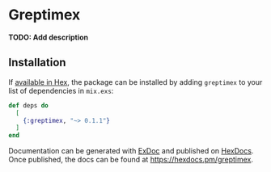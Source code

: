 # Greptimex

**TODO: Add description**

## Installation

If [available in Hex](https://hex.pm/docs/publish), the package can be installed
by adding `greptimex` to your list of dependencies in `mix.exs`:

```elixir
def deps do
  [
    {:greptimex, "~> 0.1.1"}
  ]
end
```

Documentation can be generated with [ExDoc](https://github.com/elixir-lang/ex_doc)
and published on [HexDocs](https://hexdocs.pm). Once published, the docs can
be found at <https://hexdocs.pm/greptimex>.
